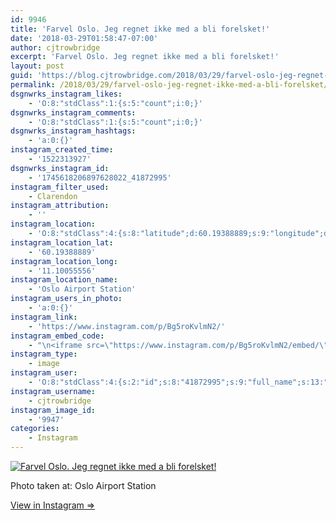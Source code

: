 ```yaml
---
id: 9946
title: 'Farvel Oslo. Jeg regnet ikke med a bli forelsket!'
date: '2018-03-29T01:58:47-07:00'
author: cjtrowbridge
excerpt: 'Farvel Oslo. Jeg regnet ikke med a bli forelsket!'
layout: post
guid: 'https://blog.cjtrowbridge.com/2018/03/29/farvel-oslo-jeg-regnet-ikke-med-a-bli-forelsket/'
permalink: /2018/03/29/farvel-oslo-jeg-regnet-ikke-med-a-bli-forelsket/
dsgnwrks_instagram_likes:
    - 'O:8:"stdClass":1:{s:5:"count";i:0;}'
dsgnwrks_instagram_comments:
    - 'O:8:"stdClass":1:{s:5:"count";i:0;}'
dsgnwrks_instagram_hashtags:
    - 'a:0:{}'
instagram_created_time:
    - '1522313927'
dsgnwrks_instagram_id:
    - '1745618206897628022_41872995'
instagram_filter_used:
    - Clarendon
instagram_attribution:
    - ''
instagram_location:
    - 'O:8:"stdClass":4:{s:8:"latitude";d:60.19388889;s:9:"longitude";d:11.10055556;s:4:"name";s:20:"Oslo Airport Station";s:2:"id";i:366859809;}'
instagram_location_lat:
    - '60.19388889'
instagram_location_long:
    - '11.10055556'
instagram_location_name:
    - 'Oslo Airport Station'
instagram_users_in_photo:
    - 'a:0:{}'
instagram_link:
    - 'https://www.instagram.com/p/Bg5roKvlmN2/'
instagram_embed_code:
    - "\n<iframe src=\"https://www.instagram.com/p/Bg5roKvlmN2/embed/\" width=\"612\" height=\"710\" frameborder=\"0\" scrolling=\"no\" allowtransparency=\"true\" class=\"insta-image-embed\"></iframe>\n"
instagram_type:
    - image
instagram_user:
    - 'O:8:"stdClass":4:{s:2:"id";s:8:"41872995";s:9:"full_name";s:13:"CJ Trowbridge";s:15:"profile_picture";s:141:"https://scontent.cdninstagram.com/vp/0bff7ef46024fadfe1c65f0c3a2372f7/5B42121C/t51.2885-19/s150x150/13724650_1188772791164794_142557231_a.jpg";s:8:"username";s:12:"cjtrowbridge";}'
instagram_username:
    - cjtrowbridge
instagram_image_id:
    - '9947'
categories:
    - Instagram
---
```


[![Farvel Oslo. Jeg regnet ikke med a bli forelsket!](https://blog.cjtrowbridge.com/wp-content/uploads/2018/03/1522313927-1-1.jpg)](https://www.instagram.com/p/Bg5roKvlmN2/)

Photo taken at: Oslo Airport Station

[View in Instagram ⇒](https://www.instagram.com/p/Bg5roKvlmN2/)